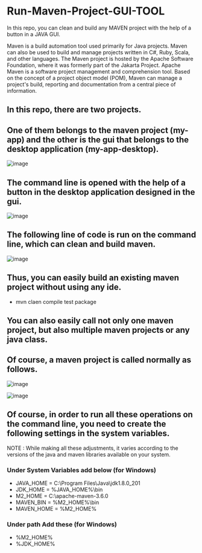 # Run-Maven-Project-GUI-TOOL
In this repo, you can clean and build any MAVEN project with the help of a button in a JAVA GUI.

Maven is a build automation tool used primarily for Java projects. Maven can also be used to build and manage projects written in C#, Ruby, Scala, and other languages. The Maven project is hosted by the Apache Software Foundation, where it was formerly part of the Jakarta Project. Apache Maven is a software project management and comprehension tool. Based on the concept of a project object model (POM), Maven can manage a project's build, reporting and documentation from a central piece of information.

## In this repo, there are two projects.
## One of them belongs to the maven project (my-app) and the other is the gui that belongs to the desktop application (my-app-desktop).

![image](https://user-images.githubusercontent.com/5441882/131273700-ecd6c9b8-7a94-47e4-bb33-582f90bcbed2.png)

## The command line is opened with the help of a button in the desktop application designed in the gui. 

![image](https://user-images.githubusercontent.com/5441882/131273673-25f5f9e2-4393-47d9-8ddf-af434dd54b9c.png)

## The following line of code is run on the command line, which can clean and build maven.

![image](https://user-images.githubusercontent.com/5441882/131273359-6269edd8-fb24-4cbb-a335-19c4b643ddec.png)

## Thus, you can easily build an existing maven project without using any ide. 

* mvn claen compile test package

## You can also easily call not only one maven project, but also multiple maven projects or any java class.

## Of course, a maven project is called normally as follows.

![image](https://user-images.githubusercontent.com/5441882/131273747-ade31cc4-cc0a-4f44-a6b3-64e4df9a1b22.png)

![image](https://user-images.githubusercontent.com/5441882/131273794-683fcc60-f87c-4174-9420-22847d3db827.png)

## Of course, in order to run all these operations on the command line, you need to create the following settings in the system variables.
NOTE : While making all these adjustments, it varies according to the versions of the java and maven libraries available on your system.

### Under System Variables add below (for Windows)

* JAVA_HOME = C:\Program Files\Java\jdk1.8.0_201
* JDK_HOME = %JAVA_HOME%\bin
* M2_HOME = C:\apache-maven-3.6.0
* MAVEN_BIN = %M2_HOME%\bin
* MAVEN_HOME = %M2_HOME%

### Under path Add these (for Windows)

* %M2_HOME%
* %JDK_HOME%



